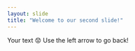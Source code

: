 ```yaml
---
layout: slide
title: "Welcome to our second slide!"
---
```

Your text :worried:
Use the left arrow to go back!

